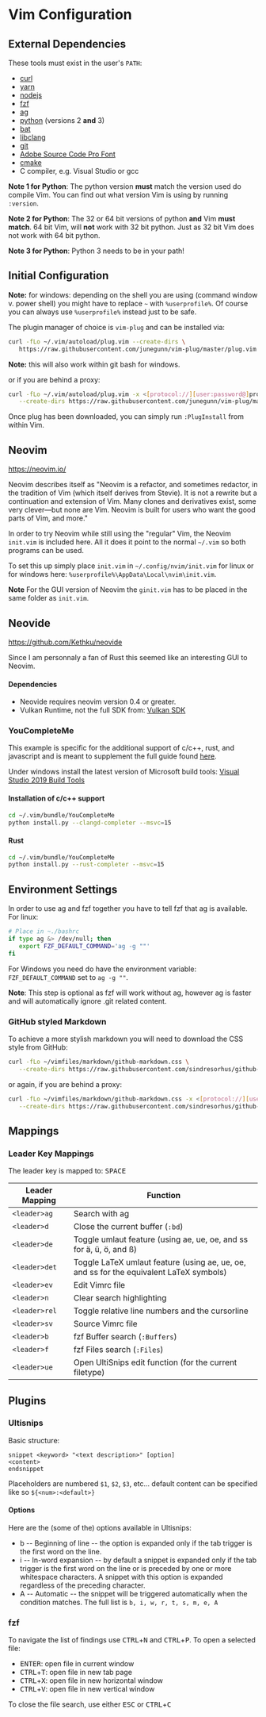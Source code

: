 # Vim Configuration

## External Dependencies

These tools must exist in the user's `PATH`:
* [curl](https://curl.haxx.se/download.html)
* [yarn](https://yarnpkg.com/getting-started/install)
* [nodejs](https://nodejs.org/en/download/)
* [fzf](https://github.com/junegunn/fzf#installation)
* [ag](https://github.com/ggreer/the_silver_searcher)
* [python](https://www.python.org/downloads/) (versions 2 **and** 3)
* [bat](https://github.com/sharkdp/bat)
* [libclang](https://llvm.org/)
* [git](https://git-scm.com/downloads)
* [Adobe Source Code Pro Font](https://github.com/adobe-fonts/source-code-pro/releases)
* [cmake](https://cmake.org/download/)
* C compiler, e.g. Visual Studio or gcc

**Note 1 for Python**: The python version **must** match the version used do compile Vim. You can
find out what version Vim is using by running `:version`.

**Note 2 for Python**: The 32 or 64 bit versions of python **and** Vim **must match**. 64 bit Vim,
will **not** work with 32 bit python. Just as 32 bit Vim does not work with 64 bit python.

**Note 3 for Python**: Python 3 needs to be in your path!

## Initial Configuration

**Note:** for windows: depending on the shell you are using (command window v. power shell) you
might have to replace `~` with `%userprofile%`. Of course you can always use `%userprofile%`
instead just to be safe.

The plugin manager of choice is `vim-plug` and can be installed via:
```bash
curl -fLo ~/.vim/autoload/plug.vim --create-dirs \
   https://raw.githubusercontent.com/junegunn/vim-plug/master/plug.vim
```
**Note:** this will also work within git bash for windows.

or if you are behind a proxy:
```bash
curl -fLo ~/.vim/autoload/plug.vim -x <[protocol://][user:password@]proxyhost[:port]> \
   --create-dirs https://raw.githubusercontent.com/junegunn/vim-plug/master/plug.vim
```

Once plug has been downloaded, you can simply run `:PlugInstall` from within Vim.

## Neovim

<https://neovim.io/>

Neovim describes itself as "Neovim is a refactor, and sometimes redactor, in the tradition of Vim
(which itself derives from Stevie). It is not a rewrite but a continuation and extension of Vim.
Many clones and derivatives exist, some very clever—but none are Vim.
Neovim is built for users who want the good parts of Vim, and more."

In order to try Neovim while still using the "regular" Vim, the Neovim `init.vim` is included here.
All it does it point to the normal `~/.vim` so both programs can be used.

To set this up simply place `init.vim` in `~/.config/nvim/init.vim` for linux or for windows here:
`%userprofile%\AppData\Local\nvim\init.vim`.

**Note** For the GUI version of Neovim the `ginit.vim` has to be placed in
the same folder as `init.vim`.

## Neovide

<https://github.com/Kethku/neovide>

Since I am personnaly a fan of Rust this seemed like an interesting GUI to Neovim.

#### Dependencies
* Neovide requires neovim version 0.4 or greater.
* Vulkan Runtime, not the full SDK from: [Vulkan SDK](https://vulkan.lunarg.com/sdk/home)

### YouCompleteMe

This example is specific for the additional support of c/c++, rust, and javascript and is meant
to supplement the full guide found [here](https://github.com/ycm-core/YouCompleteMe#full-installation-guide).

Under windows install the latest version of Microsoft build tools: [Visual Studio 2019 Build
Tools](https://visualstudio.microsoft.com/thank-you-downloading-visual-studio/?sku=BuildTools&rel=16)

#### Installation of c/c++ support

```bash
cd ~/.vim/bundle/YouCompleteMe
python install.py --clangd-completer --msvc=15
```
#### Rust

```bash
cd ~/.vim/bundle/YouCompleteMe
python install.py --rust-completer --msvc=15
```

## Environment Settings

In order to use ag and fzf together you have to tell fzf that ag is available. For linux:
```bash
# Place in ~./bashrc
if type ag &> /dev/null; then
   export FZF_DEFAULT_COMMAND='ag -g ""'
fi
```
For Windows you need do have the environment variable: `FZF_DEFAULT_COMMAND` set to
`ag -g ""`.

**Note**: This step is optional as fzf will work without ag, however ag is faster and will
automatically ignore .git related content.

### GitHub styled Markdown

To achieve a more stylish markdown you will need to download the CSS style from GitHub:
```bash
curl -fLo ~/vimfiles/markdown/github-markdown.css \
   --create-dirs https://raw.githubusercontent.com/sindresorhus/github-markdown-css/gh-pages/github-markdown.css
```
or again, if you are behind a proxy:
```bash
curl -fLo ~/vimfiles/markdown/github-markdown.css -x <[protocol://][user:password@]proxyhost[:port]> \
   --create-dirs https://raw.githubusercontent.com/sindresorhus/github-markdown-css/gh-pages/github-markdown.css
```

## Mappings

### Leader Key Mappings
The leader key is mapped to: <kbd>SPACE</kbd>

| Leader Mapping | Function |
| -------------- | -------- |
 `<leader>ag`    | Search with ag
 `<leader>d`     | Close the current buffer (`:bd`)
 `<leader>de`    | Toggle umlaut feature (using ae, ue, oe, and ss for ä, ü, ö, and ß)
 `<leader>det`   | Toggle LaTeX umlaut feature (using ae, ue, oe, and ss for the equivalent LaTeX symbols)
 `<leader>ev`    | Edit Vimrc file
 `<leader>n`     | Clear search highlighting
 `<leader>rel`   | Toggle relative line numbers and the cursorline
 `<leader>sv`    | Source Vimrc file
 `<leader>b`     | fzf Buffer search (`:Buffers`)
 `<leader>f`     | fzf Files search (`:Files`)
 `<leader>ue`    | Open UltiSnips edit function (for the current filetype)

## Plugins
### Ultisnips

Basic structure:
```
snippet <keyword> "<text description>" [option]
<content>
endsnippet
```

Placeholders are numbered `$1`, `$2`, `$3`, etc... default content can be specified
like so `${<num>:<default>}`

#### Options
Here are the (some of the) options available in Ultisnips:
* b -- Beginning of line -- the option is expanded only if the tab trigger is the first word on
the line.
* i -- In-word expansion -- by default a snippet is expanded only if the tab trigger is the first
word on the line or is preceded by one or more whitespace characters.
A snippet with this option is expanded regardless of the preceding character.
* A -- Automatic -- the snippet will be triggered automatically when the condition matches.
The full list is `b, i, w, r, t, s, m, e, A`

### fzf

To navigate the list of findings use <kbd>CTRL</kbd>+<kbd>N</kbd> and <kbd>CTRL</kbd>+<kbd>P</kbd>.
To open a selected file:
* <kbd>ENTER</kbd>: open file in current window
* <kbd>CTRL</kbd>+<kbd>T</kbd>: open file in new tab page
* <kbd>CTRL</kbd>+<kbd>X</kbd>: open file in new horizontal window
* <kbd>CTRL</kbd>+<kbd>V</kbd>: open file in new vertical window

To close the file search, use either <kbd>ESC</kbd> or <kbd>CTRL</kbd>+<kbd>C</kbd>

